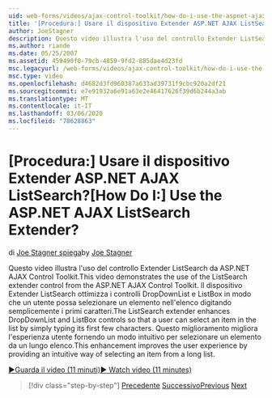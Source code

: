 ```yaml
---
uid: web-forms/videos/ajax-control-toolkit/how-do-i-use-the-aspnet-ajax-listsearch-extender
title: '[Procedura:] Usare il dispositivo Extender ASP.NET AJAX ListSearch? | Microsoft Docs'
author: JoeStagner
description: Questo video illustra l'uso del controllo Extender ListSearch da ASP.NET AJAX Control Toolkit. Il dispositivo Extender ListSearch migliora DropDownList e L...
ms.author: riande
ms.date: 05/25/2007
ms.assetid: 459490f0-79cb-4859-9fd2-885dae4d23fd
msc.legacyurl: /web-forms/videos/ajax-control-toolkit/how-do-i-use-the-aspnet-ajax-listsearch-extender
msc.type: video
ms.openlocfilehash: d4682d3fd960387a633ad39731f9cbc920a2df21
ms.sourcegitcommit: e7e91932a6e91a63e2e46417626f39d6b244a3ab
ms.translationtype: MT
ms.contentlocale: it-IT
ms.lasthandoff: 03/06/2020
ms.locfileid: "78628863"
---
```

# <a name="how-do-i-use-the-aspnet-ajax-listsearch-extender"></a><span data-ttu-id="24dd3-105">[Procedura:] Usare il dispositivo Extender ASP.NET AJAX ListSearch?</span><span class="sxs-lookup"><span data-stu-id="24dd3-105">[How Do I:] Use the ASP.NET AJAX ListSearch Extender?</span></span>

<span data-ttu-id="24dd3-106">di [Joe Stagner spiega](https://github.com/JoeStagner)</span><span class="sxs-lookup"><span data-stu-id="24dd3-106">by [Joe Stagner](https://github.com/JoeStagner)</span></span>

<span data-ttu-id="24dd3-107">Questo video illustra l'uso del controllo Extender ListSearch da ASP.NET AJAX Control Toolkit.</span><span class="sxs-lookup"><span data-stu-id="24dd3-107">This video demonstrates the use of the ListSearch extender control from the ASP.NET AJAX Control Toolkit.</span></span> <span data-ttu-id="24dd3-108">Il dispositivo Extender ListSearch ottimizza i controlli DropDownList e ListBox in modo che un utente possa selezionare un elemento nell'elenco digitando semplicemente i primi caratteri.</span><span class="sxs-lookup"><span data-stu-id="24dd3-108">The ListSearch extender enhances DropDownList and ListBox controls so that a user can select an item in the list by simply typing its first few characters.</span></span> <span data-ttu-id="24dd3-109">Questo miglioramento migliora l'esperienza utente fornendo un modo intuitivo per selezionare un elemento da un lungo elenco.</span><span class="sxs-lookup"><span data-stu-id="24dd3-109">This enhancement improves the user experience by providing an intuitive way of selecting an item from a long list.</span></span>

[<span data-ttu-id="24dd3-110">&#9654;Guarda il video (11 minuti)</span><span class="sxs-lookup"><span data-stu-id="24dd3-110">&#9654; Watch video (11 minutes)</span></span>](https://channel9.msdn.com/Blogs/ASP-NET-Site-Videos/how-do-i-use-the-aspnet-ajax-listsearch-extender)

> [!div class="step-by-step"]
> <span data-ttu-id="24dd3-111">[Precedente](how-do-i-use-the-aspnet-ajax-nobot-control.md)
> [Successivo](how-do-i-use-the-pagingbulletedlist-extender-control.md)</span><span class="sxs-lookup"><span data-stu-id="24dd3-111">[Previous](how-do-i-use-the-aspnet-ajax-nobot-control.md)
[Next](how-do-i-use-the-pagingbulletedlist-extender-control.md)</span></span>
